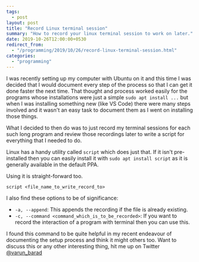 ```yaml
---
tags:
  - post
layout: post
title: "Record Linux terminal session"
summary: "How to record your linux terminal session to work on later."
date: 2019-10-26T12:00:00+0530
redirect_from:
  - "/programming/2019/10/26/record-linux-terminal-session.html"
categories:
  - "programming"
---
```


I was recently setting up my computer with Ubuntu on it and this time I was decided that I would document every step of the process so that I can get it done faster the next time. That thought and process worked easily for the programs whose installations were just a simple `sudo apt install ...` but when I was installing something new (like VS Code) there were many steps involved and it wasn't an easy task to document them as I went on installing those things.

What I decided to then do was to just record my terminal sessions for each such long program and review those recordings later to write a script for everything that I needed to do.

Linux has a handy utility called `script` which does just that. If it isn't pre-installed then you can easily install it with `sudo apt install script` as it is generally available in the default PPA.

Using it is straight-forward too.

```shell
script <file_name_to_write_record_to>
```

I also find these options to be of significance:

- `-a, --append`: This appends the recording if the file is already existing.
- `-c, --command <command_which_is_to_be_recorded>`: If you want to record the interaction of a program with terminal then you can use this.

I found this command to be quite helpful in my recent endeavour of documenting the setup process and think it might others too. Want to discuss this or any other interesting thing, hit me up on Twitter [@varun_barad][varun-twitter]

[varun-twitter]: https://twitter.com/varun_barad
